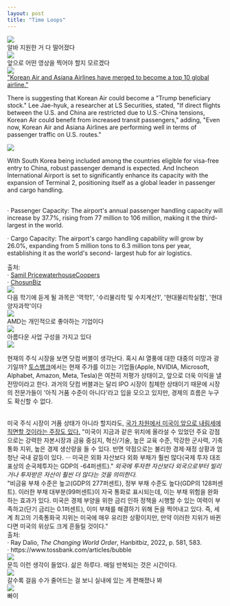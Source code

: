 ```yaml
---
layout: post
title: "Time Loops"
---
```


<div class="start">
  <img class="lazyload" src="https://github.com/user-attachments/assets/8fb0c6f9-2d9e-4122-9033-a77e21b57163">
</div>

<div class="txt">
  알바 지원한 거 다 떨어졌다
</div>







<div class="img">
  <img class="lazyload" src="https://github.com/user-attachments/assets/36430ef3-723d-439f-918b-6b36e3258a48">
</div>


<div class="txt">
  앞으로 어떤 영상을 찍어야 할지 모르겠다
</div>




<div class="sm-top"></div>




<div class="img">
  <img class="lazyload" src="https://github.com/user-attachments/assets/28217793-a63d-48cb-aefd-2222bb2ceb32">
</div>

<div class="txt">
  <a href="https://www.esgeconomy.com/news/articleView.html?idxno=9023">"Korean Air and Asiana Airlines have merged to become a top 10 global airline."</a>
</div>




<div class="s-top"></div>





 There is suggesting that Korean Air could become a "Trump beneficiary stock." 
Lee Jae-hyuk, a researcher at LS Securities, stated, "If direct flights between the U.S. and China are restricted due to U.S.-China tensions, Korean Air could benefit from increased transit passengers," adding, 
"Even now, Korean Air and Asiana Airlines are performing well in terms of passenger traffic on U.S. routes."







<div class="m-top"></div>








<div class="img">
  <img class="lazyload" src="https://github.com/user-attachments/assets/02e21e66-63b4-44c5-9d9e-ab3e04f03f2e">
</div>

<div class="sm-top"></div>

With South Korea being included among the countries eligible for visa-free entry to China, robust passenger demand is expected. And Incheon International Airport is set to significantly enhance its capacity with the expansion of Terminal 2, positioning itself as a global leader in passenger and cargo handling. 

<br>
· Passenger Capacity: The airport's annual passenger handling capacity will increase by 37.7%, rising from 77 million to 106 million, making it the third-largest in the world.

· Cargo Capacity: The airport's cargo handling capability will grow by 26.0%, expanding from 5 million tons to 6.3 million tons per year, establishing it as the world's second-    largest hub for air logistics.



<div class="sm-top"></div>


<div class="s-txt">
  출처: <br>  
      · <a href="https://www.pwc.com/kr/ko/insights/industry-focus/samilpwc_taking-off.pdf">Samil PricewaterhouseCoopers</a> <br>
      · <a href="https://biz.chosun.com/stock/stock_general/2024/11/09/WO27QF3CZNH3TFJCHG4WFKMYIE/">ChosunBiz</a>
</div>



<div class="img">
  <img class="lazyload" src="https://github.com/user-attachments/assets/0d54a4ea-d27c-4793-ac11-31ad01a94262">
</div>

<div class="txt">
  다음 학기에 듣게 될 과목은 '역학1', '수리물리학 및 수치계산1', '현대물리학실험', '현대양자과학'이다
</div>




<div class="img">
  <img class="lazyload" src="https://github.com/user-attachments/assets/f0988bab-bc83-4a25-a7f6-d9eb78e6957d">
</div>

<div class="txt">
  AMD는 개인적으로 좋아하는 기업이다
</div>



<div class="img">
  <img class="lazyload" src="https://github.com/user-attachments/assets/2e95a0ba-bde1-425c-9304-3db2240afa4a">
</div>

<div class="txt">
  아름다운 사업 구성을 가지고 있다
</div>



<div class="img">
  <img class="lazyload" src="https://github.com/user-attachments/assets/7923bb13-2c0d-4926-b4a9-f53f6297833b">
</div> 

<div class="s-top"></div>

현재의 주식 시장을 보면 닷컴 버블이 생각난다. 혹시 AI 열풍에 대한 대중의 미망과 광기일까? <a href="https://www.tossbank.com/articles/bubble">토스뱅크</a>에서는
현재 주가를 이끄는 기업들(Apple, NVIDIA, Microsoft, Alphabet, Amazon, Meta, Tesla)은 여전히 저평가 상태이고, 앞으로 더욱 이익을 낼 전망이라고 한다. 과거의 닷컴 버블과는 
달리 IPO 시장이 침체한 상태이기 때문에 시장의 전문가들이 '아직 거품 수준이 아니다'라고 입을 모으고 있지만, 경제의 흐름은 누구도 확신할 수 없다. 

<br>
미국 주식 시장이 거품 상태가 아니라 할지라도, <a href="https://en.wikipedia.org/wiki/The_Changing_World_Order">국가 차원에서 미국이 앞으로 내림세에 직면할 것이라는 
주장도 있다.</a> "미국이 지금과 같은 위치에 올라설 수 있었던 주요 강점으로는 강력한 자본시장과 금융 중심지, 혁신/기술, 높은 교육 수준, 막강한 군사력, 기축통화 지위, 높은 경제 생산량을
들 수 있다. 반면 약점으로는 불리한 경제·재정 상황과 엄청난 국내 갈등이 있다. ··· 미국은 외화 자산보다 외화 부채가 훨씬 많다(국제 투자 대조표상의 순국제투자는 GDP의 -64퍼센트)." 
<i> 외국에 투자한 자산보다 외국으로부터 빌리거나 투자받은 자산이 훨씬 더 많다는 것을 의미한다. </i>

<br>
"비금융 부채 수준은 높고(GDP의 277퍼센트), 정부 부채 수준도 높다(GDP의 128퍼센트). 이러한 부채 대부분(99퍼센트)이 자국 통화로 표시되는데, 이는 부채 위험을 완화하는 효과가 있다. 
미국은 경제 부양을 위한 금리 인하 정책을 시행할 수 있는 여력이 부족하고(단기 금리는 0.1퍼센트), 이미 부채를 해결하기 위해 돈을 찍어내고 있다. 즉, 세계 최고의 기축통화국 지위는 미국에 
매우 유리한 상황이지만, 만약 이러한 지위가 바뀐다면 미국의 위상도 크게 흔들릴 것이다."


<div class="s-txt">
  출처: <br>
      · Ray Dalio, <i>The Changing World Order</i>, Hanbitbiz, 2022, p. 581, 583. <br>
      · https://www.tossbank.com/articles/bubble
</div>




<div class="img">
  <img class="lazyload" src="https://github.com/user-attachments/assets/4d8709ab-cf33-40f4-9eb2-1ecfe02b83d6">
</div>


<div class="txt">
  문득 이런 생각이 들었다. 삶은 하루다. 매일 반복되는 것은 시간이다.
</div>


<div class="img">
  <img src="https://github.com/user-attachments/assets/a6316518-2003-478b-8fa3-5523e79380ff">
</div>

<div class="txt">
  갈수록 걸음 수가 줄어드는 걸 보니 실내에 있는 게 편해졌나 봐
</div>


<div class="img">
  <img class="lazyload" src="https://github.com/user-attachments/assets/4252bfc4-83ae-46a6-9e51-d2b5fbc9f65a">
</div>



<div class="txt">
  빠이
</div>

